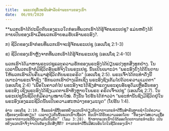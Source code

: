 ```yaml
---
title:  ພຣະເຢຊູຄືເຫດຜົນສຳລັບຄຳພະຍານຂອງເຮົາ
date:  06/09/2020
---
```


**ພວກເຮົາໄດ້ປະພຶດຕົນເອງແນວໃດກ່ອນທີ່ພວກເຮົາໄດ້ຮູ້ຈັກພຣະເຢຊູ? ແມ່ນຫຍັງໄດ້ກາຍເປັນຂອງເຮົາເມື່ອພວກເຮົາຍອມຮັບເອົາພຣະອົງ?.

ກ) ຊີວິດຂອງເຮົາກ່ອນທີ່ພວກເຮົາຈະຮູ້ຈັກພຣະເຢຊູ (ເອເຟໂຊ 2:1-3)

ຂ) ຊີວິດຂອງເຮົາຫຼັງຈາກທີ່ພວກເຮົາໄດ້ຮູ້ຈັກພຣະເຢຊູ (ເອເຟໂຊ 2:4-10)

ພວກເຮົາໄດ້ມາຫາພຣະເຢຊູແລະຄວາມຮັກຂອງພຣະອົງໄດ້ປ່ຽນແປງທຸກສິ່ງທຸກຢ່າງ. ໃນເວລານີ້ພວກເຮົາກໍມີຊີວິດອັນແທ້ຈິງໃນພຣະເຢຊູ. ນັ້ນເປັນເພາະວ່າ “ພຣະອົງຍັງໄດ້ບັນດານໃຫ້ພວກເຮົາເປັນຄືນມາສູ່ຊີວິດກັບພຣະຄຣິດ” (ເອເຟໂຊ 2:5). ພຣະເຈົ້າໄດ້ກະທຳດັ່ງນີ້ເພາະວ່າພຣະເຈົ້າຊົງ “ຮັກພວກເຮົາຢ່າງເລິກເຊິ່ງ ພຣະອົງຊົງເຕັມໄປດ້ວຍຄວາມເມດຕາ” (ເອເຟໂຊ 2:4) “ເພື່ອໃນຄາວຕໍ່ໄປ ພຣະອົງຈະໄດ້ຊົງສຳແດງພຣະຄຸນອັນອຸດົມເຫຼືອລົ້ນຂອງພຣະອົງ ເຊິ່ງພຣະອົງໄດ້ຊົງເມດຕາເຮົາທັງຫຼາຍໃນພຣະ ຄຣິດເຈົ້າເຢຊູ” (ເອເຟໂຊ 2:7). ໃນພຣະເຢຊູນັ້ນຊີວິດກໍມີຄວາມໝາຍໃໝ່. ດັ່ງນັ້ນ ໂຢຮັນໄດ້ກ່າວວ່າ “ພຣະທຳນັ້ນຊົງມີຊີວິດຢູ່ໃນພຣະອົງເອງແລະຊີວິດນັ້ນເປັນຄວາມສະຫວ່າງຂອງມະນຸດ” (ໂຢຮັນ 1:4).

`ອ່ານ ເອເຟໂຊ 2:10. ຂໍ້ພຣະຄຳພີນີ້ບອກຫຍັງພວກເຮົາກ່ຽວກັບວ່າການກະທຳດີນັ້ນສຳຄັນຫຼາຍຊຳໃດຕໍ່ຄວາມເຊື່ອຂອງຄຣິດສຕຽນ? ເວລາດຽວກັນນັ້ນພວກເຮົາເຊື່ອວ່າ ຄົນເຮົາໄດ້ຮັບຄວາມລອດໂດຍ “ຕ້ອງອາໄສຄວາມເຊື່ອນອກຈາກການປະຕິບັດຕາມກົດບັນຍັດ” (ໂລມ 3:28). ຖ້າຫາກພວກເຮົາບໍ່ໄດ້ລອດໂດຍການກະທຳແລ້ວ ເປັນຫຍັງພວກເຮົາຈຶ່ງຈຳເປັນຕ້ອງເຮັດສິ່ງທີ່ດີ? ການກະທຳດີນັ້ນມີສ່ວນອັນໃດໃນຊີວິດຂອງເຮົາ?`